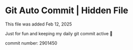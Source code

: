 # Git Auto Commit | Hidden File

This file was added Feb 12, 2025

Just for fun and keeping my daily git commit active 🤪

commit number: 2901450
